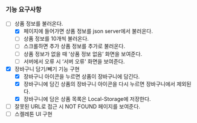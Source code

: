 ### 기능 요구사항

- [ ] 상품 정보를 불러온다.
  - [x] 페이지에 들어가면 상품 정보를 json server에서 불러온다.
  - [ ] 상품 정보를 10개씩 불러온다.
  - [ ] 스크롤하면 추가 상품 정보를 추가로 불러온다.
  - [ ] 상품 정보가 없을 때 ‘상품 정보 없음’ 화면을 보여준다.
  - [ ] 서버에서 오류 시 ‘서버 오류' 화면을 보여준다.
- [x] 장바구니 담기/빼기 기능 구현
  - [x] 장바구니 아이콘을 누르면 상품이 장바구니에 담긴다.
  - [x] 장바구니에 담긴 상품의 장바구니 아이콘을 다시 누르면 장바구니에서 제외된다.
  - [x] 장바구니에 담은 상품 목록은 Local-Storage에 저장한다.
- [ ] 잘못된 URL로 접근 시 NOT FOUND 페이지를 보여준다.
- [ ] 스켈레톤 UI 구현
